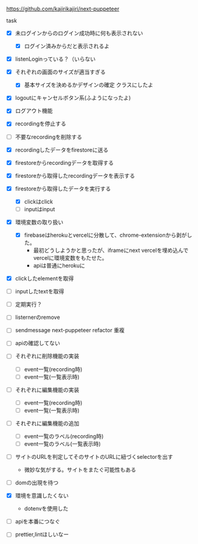 https://github.com/kajirikajiri/next-puppeteer

task
- [x] 未ログインからのログイン成功時に何も表示されない
  - [x] ログイン済みからだと表示されるよ

- [x] listenLoginっている？（いらない

- [x] それぞれの画面のサイズが適当すぎる
  - [x] 基本サイズを決めるかデザインの確定 クラスにしたよ

- [x] logoutにキャンセルボタン系(ふようになったよ)

- [x] ログアウト機能
- [x] recordingを停止する
- [ ] 不要なrecordingを削除する
- [x] recordingしたデータをfirestoreに送る
- [x] firestoreからrecordingデータを取得する
- [x] firestoreから取得したrecordingデータを表示する
- [x] firestoreから取得したデータを実行する
	- [x] clickはclick
	- [ ] inputはinput

- [x] 環境変数の取り扱い
  - [x] firebaseはherokuとvercelに分散して、chrome-extensionから剥がした。
    - 最初どうしようかと思ったが、iframeにnext vercelを埋め込んでvercelに環境変数をもたせた。
    - apiは普通にherokuに

- [x] clickしたelementを取得
- [ ] inputしたtextを取得

- [ ] 定期実行？

- [ ] listernerのremove

- [ ] sendmessage next-puppeteer refactor 重複

- [ ] apiの確認してない

- [ ] それぞれに削除機能の実装
  - [ ] event一覧(recording時)
  - [ ] event一覧(一覧表示時)

- [ ] それぞれに編集機能の実装
  - [ ] event一覧(recording時)
  - [ ] event一覧(一覧表示時)

- [ ] それぞれに編集機能の追加
  - [ ] event一覧のラベル(recording時)
  - [ ] event一覧のラベル(一覧表示時)

- [ ] サイトのURLを判定してそのサイトのURLに紐づくselectorを出す
  - 微妙な気がする。サイトをまたぐ可能性もある

- [ ] domの出現を待つ

- [x] 環境を意識したくない
  - dotenvを使用した

- [ ] apiを本番につなぐ

- [ ] prettier,lintほしいなー